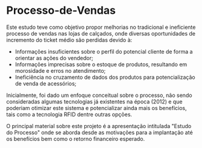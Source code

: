 # Processo-de-Vendas
Este estudo teve como objetivo propor melhorias no tradicional e ineficiente processo de vendas nas lojas de calçados, onde diversas oportunidades de incremento do ticket médio são perdidas devido à:

- Informações insuficientes sobre o perfil do potencial cliente de forma a orientar as ações do vendedor;
- Informações imprecisas sobre o estoque de produtos, resultando em morosidade e erros no atendimento;
- Ineficiência no cruzamento de dados dos produtos para potencialização de venda de acessórios;

Inicialmente, foi dado um enfoque conceitual sobre o processo, não sendo consideradas algumas tecnologias já existentes na época (2012) e que poderiam otimizar este sistema e potencializar ainda mais os benefícios, tais como a tecnologia RFID dentre outras opções.

O principal material sobre este projeto é a apresentação intitulada "Estudo do Processo" onde se aborda desde as motivações para a implantação até os benefícios bem como o retorno financeiro esperado.
